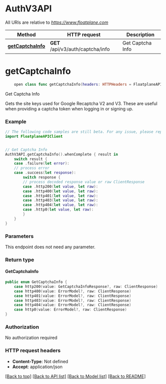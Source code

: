 # AuthV3API

All URIs are relative to *https://www.floatplane.com*

Method | HTTP request | Description
------------- | ------------- | -------------
[**getCaptchaInfo**](AuthV3API.md#getcaptchainfo) | **GET** /api/v3/auth/captcha/info | Get Captcha Info


# **getCaptchaInfo**
```swift
    open class func getCaptchaInfo(headers: HTTPHeaders = FloatplaneAPIClientAPI.customHeaders, beforeSend: (inout ClientRequest) throws -> () = { _ in }) -> EventLoopFuture<GetCaptchaInfo>
```

Get Captcha Info

Gets the site keys used for Google Recaptcha V2 and V3. These are useful when providing a captcha token when logging in or signing up.

### Example
```swift
// The following code samples are still beta. For any issue, please report via http://github.com/OpenAPITools/openapi-generator/issues/new
import FloatplaneAPIClient


// Get Captcha Info
AuthV3API.getCaptchaInfo().whenComplete { result in
    switch result {
    case .failure(let error):
    // process error
    case .success(let response):
        switch response {
        // process decoded response value or raw ClientResponse
        case .http200(let value, let raw):
        case .http400(let value, let raw):
        case .http401(let value, let raw):
        case .http403(let value, let raw):
        case .http404(let value, let raw):
        case .http0(let value, let raw):
        }
    }
}
```

### Parameters
This endpoint does not need any parameter.

### Return type

#### GetCaptchaInfo

```swift
public enum GetCaptchaInfo {
    case http200(value: GetCaptchaInfoResponse?, raw: ClientResponse)
    case http400(value: ErrorModel?, raw: ClientResponse)
    case http401(value: ErrorModel?, raw: ClientResponse)
    case http403(value: ErrorModel?, raw: ClientResponse)
    case http404(value: ErrorModel?, raw: ClientResponse)
    case http0(value: ErrorModel?, raw: ClientResponse)
}
```

### Authorization

No authorization required

### HTTP request headers

 - **Content-Type**: Not defined
 - **Accept**: application/json

[[Back to top]](#) [[Back to API list]](../README.md#documentation-for-api-endpoints) [[Back to Model list]](../README.md#documentation-for-models) [[Back to README]](../README.md)

